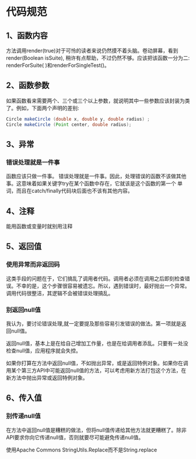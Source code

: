 # 代码规范

## 1、函数内容

方法调用render(true)对于可怜的读者来说仍然摸不着头脑。卷动屏幕，看到render(Boolean isSuite), 稍许有点帮助，不过仍然不够。应该把该函数一分为二: renderForSuite( )和renderForSingleTest()。

## 2、函数参数

如果函数看来需要两个、三个或三个以上参数，就说明其中一些参数应该封装为类了。例如，下面两个声明的差别:

```java
Circle makeCircle (double x, double y, double radius) ;
Circle makeCircle (Point center, double radius);
```
## 3、异常

### 错误处理就是一件事

函数应该只做一件事。 错误处理就是一件事。因此，处理错误的函数不该做其他事。这意味着如果关键字try在某个函数中存在，它就该是这个函数的第一个 单词，而且在catch/finally代码块后面也不该有其他内容。


## 4、注释

能用函数或变量时就别用注释


## 5、返回值

### 使用异常而非返回码

这类手段的问题在于，它们搞乱了调用者代码。调用者必须在调用之后即刻检查错误。不幸的是，这个步骤很容易被遗忘。所以，遇到错误时，最好抛出一个异常。调用代码很整洁，其逻辑不会被错误处理搞乱。

### 别返回null值

我认为，要讨论错误处理,就一定要提及那些容易引发错误的做法。第一项就是返回null值。

返回null值，基本上是在给自己增加工作量，也是在给调用者添乱。只要有一处没检查null值，应用程序就会失控。

如果你打算在方法中返回null值，不如抛出异常，或是返回特例对象。如果你在调用某个第三方API中可能返回null值的方法，可以考虑用新方法打包这个方法，在新方法中抛出异常或返回特例对象。

## 6、传入值

### 别传递null值

在方法中返回null值是糟糕的做法，但将null值传递给其他方法就更糟糕了。除非API要求你向它传递null值，否则就要尽可能避免传递null值。


使用Apache Commons StringUtils.Replace而不是String.replace


